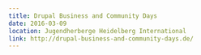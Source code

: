 ```yaml
---
title: Drupal Business and Community Days
date: 2016-03-09
location: Jugendherberge Heidelberg International
link: http://drupal-business-and-community-days.de/
---
```

